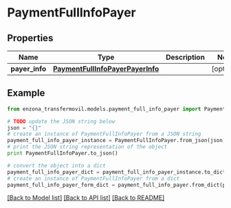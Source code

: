 # PaymentFullInfoPayer


## Properties
Name | Type | Description | Notes
------------ | ------------- | ------------- | -------------
**payer_info** | [**PaymentFullInfoPayerPayerInfo**](PaymentFullInfoPayerPayerInfo.md) |  | [optional] 

## Example

```python
from enzona_transfermovil.models.payment_full_info_payer import PaymentFullInfoPayer

# TODO update the JSON string below
json = "{}"
# create an instance of PaymentFullInfoPayer from a JSON string
payment_full_info_payer_instance = PaymentFullInfoPayer.from_json(json)
# print the JSON string representation of the object
print PaymentFullInfoPayer.to_json()

# convert the object into a dict
payment_full_info_payer_dict = payment_full_info_payer_instance.to_dict()
# create an instance of PaymentFullInfoPayer from a dict
payment_full_info_payer_form_dict = payment_full_info_payer.from_dict(payment_full_info_payer_dict)
```
[[Back to Model list]](../README.md#documentation-for-models) [[Back to API list]](../README.md#documentation-for-api-endpoints) [[Back to README]](../README.md)


